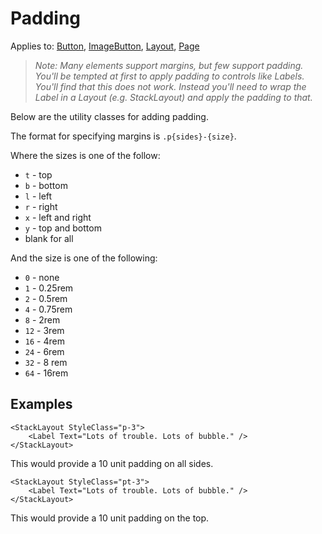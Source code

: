 # Padding

Applies to: [Button](https://docs.microsoft.com/en-us/xamarin/xamarin-forms/user-interface/button), [ImageButton](https://docs.microsoft.com/en-us/xamarin/xamarin-forms/user-interface/imagebutton), [Layout](https://docs.microsoft.com/en-us/xamarin/xamarin-forms/user-interface/layouts/), [Page](https://docs.microsoft.com/en-us/xamarin/xamarin-forms/user-interface/layouts/)

> _Note: Many elements support margins, but few support padding. You'll be tempted at first to apply padding to controls like Labels. You'll find that this does not work. Instead you'll need to wrap the Label in a Layout \(e.g. StackLayout\) and apply the padding to that._

Below are the utility classes for adding padding.

The format for specifying margins is `.p{sides}-{size}`.

Where the sizes is one of the follow:

* `t` - top
* `b` - bottom
* `l` - left
* `r` - right
* `x` - left and right
* `y` - top and bottom
* blank for all

And the size is one of the following:

* `0`   - none
* `1`   - 0.25rem
* `2`   - 0.5rem
* `4`   - 0.75rem
* `8`   - 2rem
* `12` - 3rem
* `16` - 4rem
* `24` - 6rem
* `32` - 8 rem
* `64` - 16rem

## Examples

```text
<StackLayout StyleClass="p-3">
    <Label Text="Lots of trouble. Lots of bubble." />
</StackLayout>
```

This would provide a 10 unit padding on all sides.

```text
<StackLayout StyleClass="pt-3">
    <Label Text="Lots of trouble. Lots of bubble." />
</StackLayout>
```

This would provide a 10 unit padding on the top.

